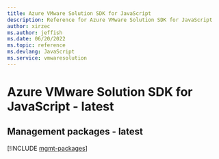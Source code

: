 ```yaml
---
title: Azure VMware Solution SDK for JavaScript
description: Reference for Azure VMware Solution SDK for JavaScript
author: xirzec
ms.author: jeffish
ms.date: 06/20/2022
ms.topic: reference
ms.devlang: JavaScript
ms.service: vmwaresolution
---
```

# Azure VMware Solution SDK for JavaScript - latest
## Management packages - latest
[!INCLUDE [mgmt-packages](vmware-solution-mgmt-index.md)]

